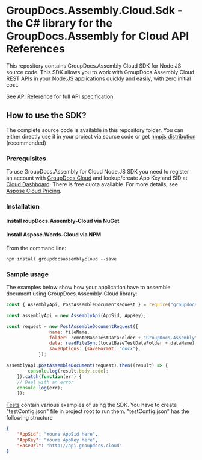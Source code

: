 # GroupDocs.Assembly.Cloud.Sdk - the C# library for the GroupDocs.Assembly for Cloud API References
This repository contains GroupDocs.Assembly Cloud SDK for Node.JS source code. This SDK allows you to work with GroupDocs.Assembly Cloud REST APIs in your Node.JS applications quickly and easily, with zero initial cost.

See [API Reference](https://apireference.groupdocs.cloud/) for full API specification.

## How to use the SDK?
The complete source code is available in this repository folder. You can either directly use it in your project via source code or get [nmpjs distribution](https://www.npmjs.com/package/asposewordscloud) (recommended)

### Prerequisites

To use GroupDocs.Assembly for Cloud Node.JS SDK you need to register an account with [GroupDocs Cloud](https://www.groupdocs.cloud/) and lookup/create App Key and SID at [Cloud Dashboard](https://dashboard.groupdocs.cloud/#/apps). There is free quota available. For more details, see [Aspose Cloud Pricing](https://purchase.groupdocs.cloud/pricing).

### Installation

#### Install roupDocs.Assembly-Cloud via NuGet

#### Install Aspose.Words-Cloud via NPM

From the command line:

	npm install groupdocsassemblycloud --save

### Sample usage

The examples below show how your application have to assemble document using GroupDocs.Assembly-Cloud library:
``` js
const { AssemblyApi, PostAssembleDocumentRequest } = require("groupdocsassemblycloud");

const assemblyApi = new AssemblyApi(AppSid, AppKey);

const request = new PostAssembleDocumentRequest({
                name: fileName,
                folder: remoteBaseTestDataFolder + "GroupDocs.Assembly",
                data: readFileSync(localBaseTestDataFolder + dataName),
                saveOptions: {saveFormat: "docx"},
            });

assemblyApi.postAssembleDocument(request).then((result) => {
        console.log(result.body.code);   
    }).catch(function(err) {
    // Deal with an error
    console.log(err);
    });


```

[Tests](test) contain various examples of using the SDK. You have to create "testConfig.json" file in project root to run them.
"testConfig.json" has the following structure
``` json
{
    "AppSid": "Youre AppSid here",
    "AppKey": "Youre AppKey here",
    "BaseUrl": "http://api.groupdocs.cloud"
}
```
